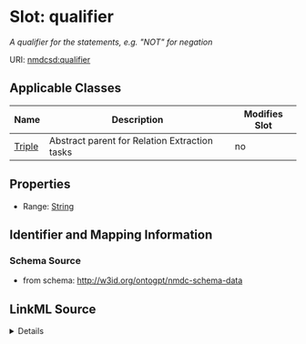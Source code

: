 

# Slot: qualifier


_A qualifier for the statements, e.g. "NOT" for negation_



URI: [nmdcsd:qualifier](http://w3id.org/ontogpt/nmdc-schema-dataqualifier)



<!-- no inheritance hierarchy -->





## Applicable Classes

| Name | Description | Modifies Slot |
| --- | --- | --- |
| [Triple](Triple.md) | Abstract parent for Relation Extraction tasks |  no  |







## Properties

* Range: [String](String.md)





## Identifier and Mapping Information







### Schema Source


* from schema: http://w3id.org/ontogpt/nmdc-schema-data




## LinkML Source

<details>
```yaml
name: qualifier
description: A qualifier for the statements, e.g. "NOT" for negation
from_schema: http://w3id.org/ontogpt/nmdc-schema-data
rank: 1000
alias: qualifier
owner: Triple
domain_of:
- Triple
range: string

```
</details>